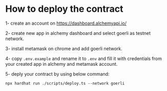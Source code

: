 # How to deploy the contract

1- create an account on https://dashboard.alchemyapi.io/

2- create new app in alchemy dashboard and select goerli as testnet network.

3- install metamask on chrome and add goerli network.

4- copy `.env.example` and rename it to `.env` and fill it with credentials from your created app in alchemy and metamask account.

5- deply your contract by using below command:

```
npx hardhat run ./scripts/deploy.ts --network goerli
```